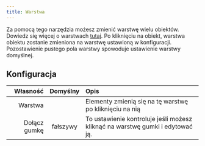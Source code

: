 ```yaml
---
title: Warstwa
---
```


Za pomocą tego narzędzia możesz zmienić warstwę wielu obiektów. Dowiedz się więcej o warstwach [tutaj](../layers.md). Po kliknięciu na obiekt, warstwa obiektu zostanie zmieniona na warstwę ustawioną w konfiguracji. Pozostawienie pustego pola warstwy spowoduje ustawienie warstwy domyślnej.

## Konfiguracja

|     Własność | Domyślny | Opis                                                                          |
| ------------:|:--------:|:----------------------------------------------------------------------------- |
|      Warstwa |          | Elementy zmienią się na tę warstwę po kliknięciu na nią                       |
| Dołącz gumkę | fałszywy | To ustawienie kontroluje jeśli możesz kliknąć na warstwę gumki i edytować ją. |
